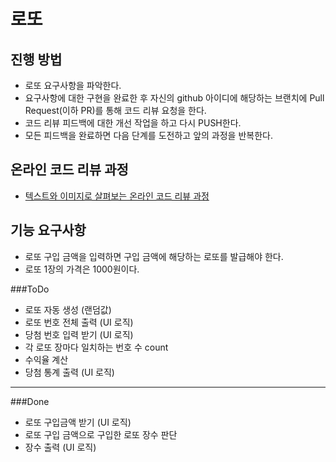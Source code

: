 # 로또
## 진행 방법
* 로또 요구사항을 파악한다.
* 요구사항에 대한 구현을 완료한 후 자신의 github 아이디에 해당하는 브랜치에 Pull Request(이하 PR)를 통해 코드 리뷰 요청을 한다.
* 코드 리뷰 피드백에 대한 개선 작업을 하고 다시 PUSH한다.
* 모든 피드백을 완료하면 다음 단계를 도전하고 앞의 과정을 반복한다.

## 온라인 코드 리뷰 과정
* [텍스트와 이미지로 살펴보는 온라인 코드 리뷰 과정](https://github.com/next-step/nextstep-docs/tree/master/codereview)

## 기능 요구사항
- 로또 구입 금액을 입력하면 구입 금액에 해당하는 로또를 발급해야 한다.
- 로또 1장의 가격은 1000원이다.

###ToDo

- 로또 자동 생성 (랜덤값)
- 로또 번호 전체 출력 (UI 로직)
- 당첨 번호 입력 받기 (UI 로직)
- 각 로또 장마다 일치하는 번호 수 count
- 수익율 계산
- 당첨 통계 출력 (UI 로직)
 
***

###Done
- 로또 구입금액 받기 (UI 로직)
- 로또 구입 금액으로 구입한 로또 장수 판단
- 장수 출력 (UI 로직)
